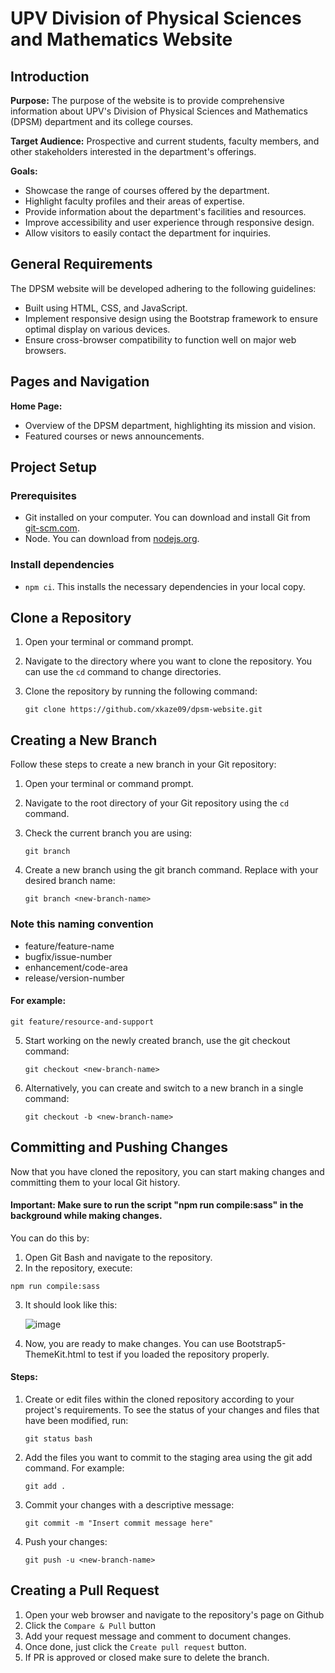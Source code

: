 # UPV Division of Physical Sciences and Mathematics Website

## Introduction

**Purpose:** The purpose of the website is to provide comprehensive information about UPV's Division of Physical Sciences and Mathematics (DPSM) department and its college courses.

**Target Audience:** Prospective and current students, faculty members, and other stakeholders interested in the department's offerings.

**Goals:**

- Showcase the range of courses offered by the department.
- Highlight faculty profiles and their areas of expertise.
- Provide information about the department's facilities and resources.
- Improve accessibility and user experience through responsive design.
- Allow visitors to easily contact the department for inquiries.

## General Requirements

The DPSM website will be developed adhering to the following guidelines:

- Built using HTML, CSS, and JavaScript.
- Implement responsive design using the Bootstrap framework to ensure optimal display on various devices.
- Ensure cross-browser compatibility to function well on major web browsers.

## Pages and Navigation

**Home Page:**

- Overview of the DPSM department, highlighting its mission and vision.
- Featured courses or news announcements.

## Project Setup

### Prerequisites

- Git installed on your computer. You can download and install Git from [git-scm.com](https://git-scm.com/downloads).
- Node. You can download from [nodejs.org](https://nodejs.org/en).

### Install dependencies

- `npm ci`. This installs the necessary dependencies in your local copy.

## Clone a Repository

1. Open your terminal or command prompt.

2. Navigate to the directory where you want to clone the repository. You can use the `cd` command to change directories.

3. Clone the repository by running the following command:
   ```
   git clone https://github.com/xkaze09/dpsm-website.git
   ```

## Creating a New Branch

Follow these steps to create a new branch in your Git repository:

1. Open your terminal or command prompt.

2. Navigate to the root directory of your Git repository using the `cd` command.

3. Check the current branch you are using:
   ```
   git branch
   ```
4. Create a new branch using the git branch command. Replace <new-branch-name> with your desired branch name:
   ```
   git branch <new-branch-name>
   ```

### Note this naming convention

- feature/feature-name
- bugfix/issue-number
- enhancement/code-area
- release/version-number

#### For example:

```
git feature/resource-and-support
```

5. Start working on the newly created branch, use the git checkout command:
   ```
   git checkout <new-branch-name>
   ```
6. Alternatively, you can create and switch to a new branch in a single command:
   ```
   git checkout -b <new-branch-name>
   ```

## Committing and Pushing Changes

Now that you have cloned the repository, you can start making changes and committing them to your local Git history.

#### Important: Make sure to run the script "npm run compile:sass" in the background while making changes.

You can do this by:

1. Open Git Bash and navigate to the repository.
2. In the repository, execute:

```
npm run compile:sass
```

3. It should look like this:

   ![image](https://github.com/xkaze09/dpsm-website/assets/47445339/ca83dfbe-1a07-4496-81e0-a2bb6651afc2)

4. Now, you are ready to make changes. You can use Bootstrap5-ThemeKit.html to test if you loaded the repository properly.

#### Steps:

1. Create or edit files within the cloned repository according to your project's requirements. To see the status of your changes and files that have been modified, run:
   ```
   git status bash
   ```
2. Add the files you want to commit to the staging area using the git add command. For example:
   ```
   git add .
   ```
3. Commit your changes with a descriptive message:
   ```
   git commit -m "Insert commit message here"
   ```
4. Push your changes:
   ```
   git push -u <new-branch-name>
   ```

## Creating a Pull Request

1. Open your web browser and navigate to the repository's page on Github
2. Click the `Compare & Pull` button
3. Add your request message and comment to document changes.
4. Once done, just click the `Create pull request` button.
5. If PR is approved or closed make sure to delete the branch.
